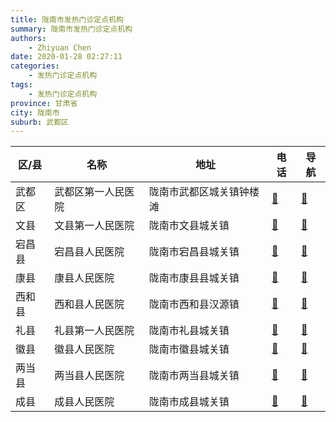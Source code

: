 ```yaml
---
title: 陇南市发热门诊定点机构
summary: 陇南市发热门诊定点机构
authors: 
    - Zhiyuan Chen
date: 2020-01-28 02:27:11
categories: 
    - 发热门诊定点机构
tags: 
    - 发热门诊定点机构
province: 甘肃省
city: 陇南市
suburb: 武都区
---
```


|  区/县  |  名称  |  地址  |  电话  |  导航  |
|------|-------|------|------|------|
|  武都区  |  武都区第一人民医院  |  陇南市武都区城关镇钟楼滩  |  [🧭](https://ditu.amap.com/search?query=武都区第一人民医院)  |  [🧭](https://ditu.amap.com/search?query=武都区第一人民医院)  
|  文县  |  文县第一人民医院  |  陇南市文县城关镇  |  [🧭](https://ditu.amap.com/search?query=文县第一人民医院)  |  [🧭](https://ditu.amap.com/search?query=文县第一人民医院)  
|  宕昌县  |  宕昌县人民医院  |  陇南市宕昌县城关镇  |  [🧭](https://ditu.amap.com/search?query=宕昌县人民医院)  |  [🧭](https://ditu.amap.com/search?query=宕昌县人民医院)  
|  康县  |  康县人民医院  |  陇南市康县县城关镇  |  [🧭](https://ditu.amap.com/search?query=康县人民医院)  |  [🧭](https://ditu.amap.com/search?query=康县人民医院)  
|  西和县  |  西和县人民医院  |  陇南市西和县汉源镇  |  [🧭](https://ditu.amap.com/search?query=西和县人民医院)  |  [🧭](https://ditu.amap.com/search?query=西和县人民医院)  
|  礼县  |  礼县第一人民医院  |  陇南市礼县城关镇  |  [🧭](https://ditu.amap.com/search?query=礼县第一人民医院)  |  [🧭](https://ditu.amap.com/search?query=礼县第一人民医院)  
|  徽县  |  徽县人民医院  |  陇南市徽县城关镇  |  [🧭](https://ditu.amap.com/search?query=徽县人民医院)  |  [🧭](https://ditu.amap.com/search?query=徽县人民医院)  
|  两当县  |  两当县人民医院  |  陇南市两当县城关镇  |  [🧭](https://ditu.amap.com/search?query=两当县人民医院)  |  [🧭](https://ditu.amap.com/search?query=两当县人民医院)  
|  成县  |  成县人民医院  |  陇南市成县城关镇  |  [🧭](https://ditu.amap.com/search?query=成县人民医院)  |  [🧭](https://ditu.amap.com/search?query=成县人民医院)  

